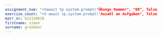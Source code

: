 ```yaml
---
assignment_num: "<%await tp.system.prompt("Übungs Nummer", "00", false)%>"
exercise_count: "<% await tp.system.prompt("Anzahl an Aufgaben", false)%>"
matr_nr: k12136610  
firstname: simon  
surname: grundner
---
```


